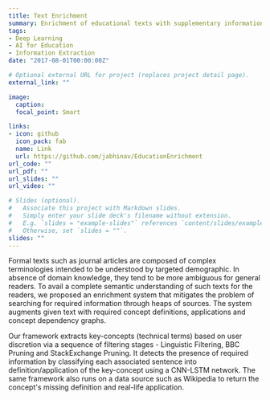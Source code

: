 ```yaml
---
title: Text Enrichment
summary: Enrichment of educational texts with supplementary information.
tags:
- Deep Learning
- AI for Education
- Information Extraction
date: "2017-08-01T00:00:00Z"

# Optional external URL for project (replaces project detail page).
external_link: ""

image:
  caption: 
  focal_point: Smart

links:
- icon: github
  icon_pack: fab
  name: Link
  url: https://github.com/jabhinav/EducationEnrichment
url_code: ""
url_pdf: ""
url_slides: ""
url_video: ""

# Slides (optional).
#   Associate this project with Markdown slides.
#   Simply enter your slide deck's filename without extension.
#   E.g. `slides = "example-slides"` references `content/slides/example-slides.md`.
#   Otherwise, set `slides = ""`.
slides: ""
---
```

Formal texts such as journal articles are composed of complex terminologies intended to be understood by targeted demographic. In absence of domain knowledge, they tend to be more ambiguous for general readers. To avail a complete semantic understanding of such texts for the readers, we proposed an enrichment system that mitigates the problem of searching for required information through heaps of sources. The system augments given text with required concept definitions, applications and concept dependency graphs. 

Our framework extracts key-concepts (technical terms) based on user discretion via a sequence of filtering stages - Linguistic Filtering, BBC Pruning and StackExchange Pruning. It detects the presence of required information by classifying each associated sentence into definition/application of the key-concept using a CNN-LSTM network. The same framework also runs on a data source such as Wikipedia to return the concept's missing definition and real-life application.
